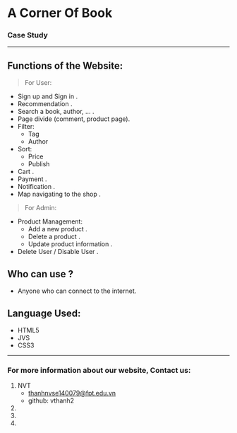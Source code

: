 # A Corner Of Book

### Case Study

-----------------------
## Functions of the Website:

> For User:
- Sign up and Sign in .
- Recommendation .
- Search a book, author, ... .
- Page divide (comment, product page).
- Filter:
  * Tag
  * Author
- Sort:
  * Price
  * Publish
- Cart .
- Payment .
- Notification .
- Map navigating to the shop .
> For Admin:
- Product Management:
  * Add a new product .
  * Delete a product .
  * Update product information .
 - Delete User / Disable User .

 ## Who can use ?
 - Anyone who can connect to the internet.
 
 ## Language Used:
 - HTML5
 - JVS
 - CSS3
 
 ****************************
 ### For more information about our website, Contact us:
 1. NVT
    * thanhnvse140079@fpt.edu.vn
    * github: vthanh2
 2.
 3.
 4.
 
